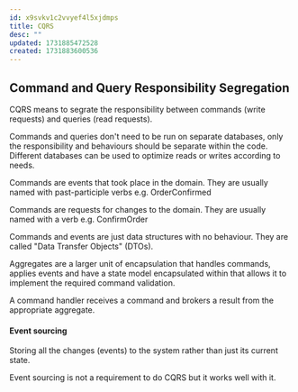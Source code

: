```yaml
---
id: x9svkv1c2vvyef4l5xjdmps
title: CQRS
desc: ""
updated: 1731885472528
created: 1731883600536
---
```


## Command and Query Responsibility Segregation

CQRS means to segrate the responsibility between commands (write requests) and queries (read requests).

Commands and queries don't need to be run on separate databases, only the responsibility and behaviours should be separate within the code. Different databases can be used to optimize reads or writes according to needs.

Commands are events that took place in the domain. They are usually named with past-participle verbs e.g. OrderConfirmed

Commands are requests for changes to the domain. They are usually named with a verb e.g. ConfirmOrder

Commands and events are just data structures with no behaviour. They are called "Data Transfer Objects" (DTOs).

Aggregates are a larger unit of encapsulation that handles commands, applies events and have a state model encapsulated within that allows it to implement the required command validation.

A command handler receives a command and brokers a result from the appropriate aggregate.

#### Event sourcing

Storing all the changes (events) to the system rather than just its current state.

Event sourcing is not a requirement to do CQRS but it works well with it.
